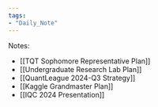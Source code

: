 ```yaml
---
tags:
- "Daily_Note"
---
```


Notes:
- [[TQT Sophomore Representative Plan]]
- [[Undergraduate Research Lab Plan]]
- [[QuantLeague 2024-Q3 Strategy]]
- [[Kaggle Grandmaster Plan]]
- [[IQC 2024 Presentation]]
